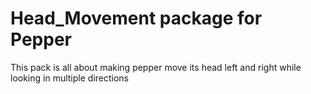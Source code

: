 # Head_Movement package for Pepper
This pack is all about making pepper move its head left and right while looking in multiple directions
